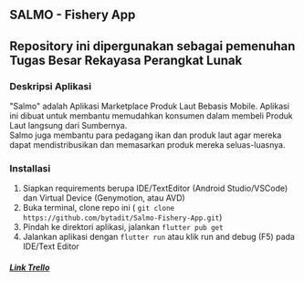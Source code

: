 ## SALMO - Fishery App

## Repository ini dipergunakan sebagai pemenuhan Tugas Besar Rekayasa Perangkat Lunak 

### Deskripsi Aplikasi <br>
"Salmo" adalah Aplikasi Marketplace Produk Laut Bebasis Mobile. Aplikasi ini dibuat untuk membantu memudahkan konsumen dalam membeli Produk Laut langsung dari Sumbernya.<br> Salmo juga membantu para pedagang ikan dan produk laut agar mereka dapat mendistribusikan dan memasarkan produk mereka seluas-luasnya.
<br>

### Installasi 
1. Siapkan requirements berupa IDE/TextEditor (Android Studio/VSCode) dan Virtual Device (Genymotion, atau AVD)
2. Buka terminal, clone repo ini ( ```git clone https://github.com/bytadit/Salmo-Fishery-App.git```)
3. Pindah ke direktori aplikasi, jalankan ```flutter pub get```
4. Jalankan aplikasi dengan ```flutter run``` atau klik run and debug (F5) pada IDE/Text Editor

##### [Link Trello](https://trello.com/b/0zR8DqCQ/a-2-marketplace-produk-laut-salmo)
